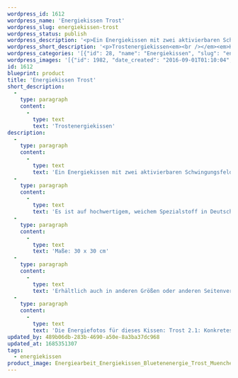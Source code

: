 ```yaml
---
wordpress_id: 1612
wordpress_name: 'Energiekissen Trost'
wordpress_slug: energiekissen-trost
wordpress_status: publish
wordpress_description: '<p>Ein Energiekissen mit zwei aktivierbaren Schwingungsfeldern zu Trost. Trost für ganz konkrete Bekümmernisse auf der einen Seite des Kissens und Trost für den manchmal unbenennbaren Kummer auf der anderen Seite des Kissens (es ist jeweils die zum Universum zeigende Seite stärker aktiviert).</p><p>Es ist auf hochwertigem, weichem Spezialstoff in Deutschland gedruckt und sorgfältig in Handarbeit in Deutschland mit Reißverschluss genäht. Laut Herstellerangaben ist der farbintensive Druck 70 Jahre lichtecht, waschbar (Wollwaschgang, 20°) und in einem umweltorientierten Verfahren hergestellt.</p><p>Maße: 30 x 30 cm</p><p>Erhältlich auch in anderen Größen oder anderen Seitenverhältnissen. Bitte kontaktieren Sie uns hierfür unter <a href="mailto:info@elvedenverlag.de">info@elvedenverlag.de</a>.</p><p><a href="https://my.feenbaum.de/anwendung-energiekissen/">Anwendungshinweise</a></p><p>Die Energiefotos für dieses Kissen: Trost 2.1: Konkretes, Trost 1.2: Unbenennbares</p>'
wordpress_short_description: '<p>Trostenergiekissen<em><br /></em><em>Hinweis: Das Wasserzeichen „Elveden Verlag Energiebild“ wird nicht mit gedruckt</em></p>'
wordpress_categories: '[{"id": 28, "name": "Energiekissen", "slug": "energiekissen"}]'
wordpress_images: '[{"id": 1982, "date_created": "2016-09-01T01:10:04", "date_created_gmt": "2016-08-31T21:10:04", "date_modified": "2016-09-01T01:10:04", "date_modified_gmt": "2016-08-31T21:10:04", "src": "https://my.feenbaum.de/wp-content/uploads/2016/08/Energiearbeit_Energiekissen_Bluetenenergie_Trost_Muenchen_8x8-W2.jpg", "name": "Energiearbeit_Energiekissen_Bluetenenergie_Trost_Muenchen_8x8-W2", "alt": ""}, {"id": 1981, "date_created": "2016-09-01T01:10:02", "date_created_gmt": "2016-08-31T21:10:02", "date_modified": "2016-09-01T01:10:02", "date_modified_gmt": "2016-08-31T21:10:02", "src": "https://my.feenbaum.de/wp-content/uploads/2016/08/Energiearbeit_Energiekissen_Bluetenenergie_Trost_Muenchen_8x8-W1.jpg", "name": "Energiearbeit_Energiekissen_Bluetenenergie_Trost_Muenchen_8x8-W1", "alt": ""}]'
id: 1612
blueprint: product
title: 'Energiekissen Trost'
short_description:
  -
    type: paragraph
    content:
      -
        type: text
        text: 'Trostenergiekissen'
description:
  -
    type: paragraph
    content:
      -
        type: text
        text: 'Ein Energiekissen mit zwei aktivierbaren Schwingungsfeldern zu Trost. Trost für ganz konkrete Bekümmernisse auf der einen Seite des Kissens und Trost für den manchmal unbenennbaren Kummer auf der anderen Seite des Kissens (es ist jeweils die zum Universum zeigende Seite stärker aktiviert).'
  -
    type: paragraph
    content:
      -
        type: text
        text: 'Es ist auf hochwertigem, weichem Spezialstoff in Deutschland gedruckt und sorgfältig in Handarbeit in Deutschland mit Reißverschluss genäht. Laut Herstellerangaben ist der farbintensive Druck 70 Jahre lichtecht, waschbar (Wollwaschgang, 20°) und in einem umweltorientierten Verfahren hergestellt.'
  -
    type: paragraph
    content:
      -
        type: text
        text: 'Maße: 30 x 30 cm'
  -
    type: paragraph
    content:
      -
        type: text
        text: 'Erhältlich auch in anderen Größen oder anderen Seitenverhältnissen. Bitte kontaktieren Sie uns hierfür unter info@elvedenverlag.de.'
  -
    type: paragraph
    content:
      -
        type: text
        text: 'Die Energiefotos für dieses Kissen: Trost 2.1: Konkretes, Trost 1.2: Unbenennbares'
updated_by: 489b06db-283b-4690-a50e-8a3ba37dc968
updated_at: 1685351307
tags:
  - energiekissen
product_image: Energiearbeit_Energiekissen_Bluetenenergie_Trost_Muenchen_8x8-W2.jpg
---
```

